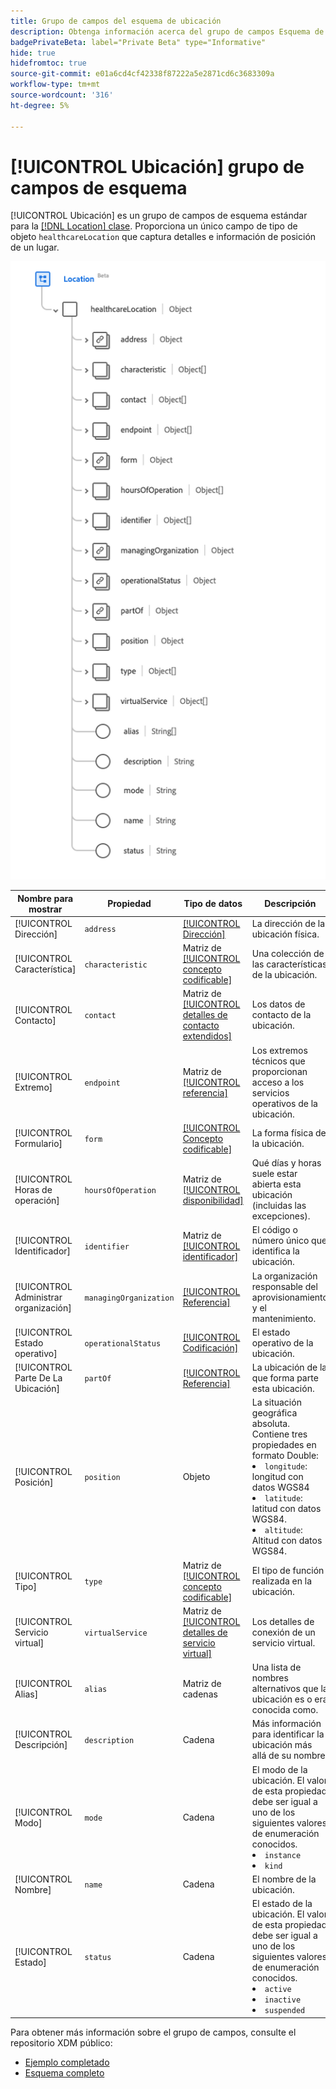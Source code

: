 ```yaml
---
title: Grupo de campos del esquema de ubicación
description: Obtenga información acerca del grupo de campos Esquema de ubicación.
badgePrivateBeta: label="Private Beta" type="Informative"
hide: true
hidefromtoc: true
source-git-commit: e01a6cd4cf42338f87222a5e2871cd6c3683309a
workflow-type: tm+mt
source-wordcount: '316'
ht-degree: 5%

---
```


# [!UICONTROL Ubicación] grupo de campos de esquema

[!UICONTROL Ubicación] es un grupo de campos de esquema estándar para la [[!DNL Location] clase](../../classes/location.md). Proporciona un único campo de tipo de objeto `healthcareLocation` que captura detalles e información de posición de un lugar.

![Estructura del grupo de campos](../../images/field-groups/location.png)

| Nombre para mostrar | Propiedad | Tipo de datos | Descripción |
| --- | --- | --- | --- |
| [!UICONTROL Dirección] | `address` | [[!UICONTROL Dirección]](../../data-types/healthcare/address.md) | La dirección de la ubicación física. |
| [!UICONTROL Característica] | `characteristic` | Matriz de [[!UICONTROL concepto codificable]](../../data-types/healthcare/codeable-concept.md) | Una colección de las características de la ubicación. |
| [!UICONTROL Contacto] | `contact` | Matriz de [[!UICONTROL detalles de contacto extendidos]](../../data-types/healthcare/extended-contact-detail.md) | Los datos de contacto de la ubicación. |
| [!UICONTROL Extremo] | `endpoint` | Matriz de [[!UICONTROL referencia]](../../data-types/healthcare/reference.md) | Los extremos técnicos que proporcionan acceso a los servicios operativos de la ubicación. |
| [!UICONTROL Formulario] | `form` | [[!UICONTROL Concepto codificable]](../../data-types/healthcare/codeable-concept.md) | La forma física de la ubicación. |
| [!UICONTROL Horas de operación] | `hoursOfOperation` | Matriz de [[!UICONTROL disponibilidad]](../../data-types/healthcare/availability.md) | Qué días y horas suele estar abierta esta ubicación (incluidas las excepciones). |
| [!UICONTROL Identificador] | `identifier` | Matriz de [[!UICONTROL identificador]](../../data-types/healthcare/identifier.md) | El código o número único que identifica la ubicación. |
| [!UICONTROL Administrar organización] | `managingOrganization` | [[!UICONTROL Referencia]](../../data-types/healthcare/reference.md) | La organización responsable del aprovisionamiento y el mantenimiento. |
| [!UICONTROL Estado operativo] | `operationalStatus` | [[!UICONTROL Codificación]](../../data-types/healthcare/coding.md) | El estado operativo de la ubicación. |
| [!UICONTROL Parte De La Ubicación] | `partOf` | [[!UICONTROL Referencia]](../../data-types/healthcare/reference.md) | La ubicación de la que forma parte esta ubicación. |
| [!UICONTROL Posición] | `position` | Objeto | La situación geográfica absoluta. Contiene tres propiedades en formato Double: <li>`longitude`: longitud con datos WGS84</li> <li>`latitude`: latitud con datos WGS84.</li> <li>`altitude`: Altitud con datos WGS84.</li> |
| [!UICONTROL Tipo] | `type` | Matriz de [[!UICONTROL concepto codificable]](../../data-types/healthcare/codeable-concept.md) | El tipo de función realizada en la ubicación. |
| [!UICONTROL Servicio virtual] | `virtualService` | Matriz de [[!UICONTROL detalles de servicio virtual]](../../data-types/healthcare/virtual-service-detail.md) | Los detalles de conexión de un servicio virtual. |
| [!UICONTROL Alias] | `alias` | Matriz de cadenas | Una lista de nombres alternativos que la ubicación es o era conocida como. |
| [!UICONTROL Descripción] | `description` | Cadena | Más información para identificar la ubicación más allá de su nombre. |
| [!UICONTROL Modo] | `mode` | Cadena | El modo de la ubicación. El valor de esta propiedad debe ser igual a uno de los siguientes valores de enumeración conocidos. <li> `instance` </li> <li> `kind` </li> |
| [!UICONTROL Nombre] | `name` | Cadena | El nombre de la ubicación. |
| [!UICONTROL Estado] | `status` | Cadena | El estado de la ubicación. El valor de esta propiedad debe ser igual a uno de los siguientes valores de enumeración conocidos. <li> `active` </li> <li> `inactive` </li> <li> `suspended` </li> |

Para obtener más información sobre el grupo de campos, consulte el repositorio XDM público:

* [Ejemplo completado](https://github.com/adobe/xdm/blob/master/extensions/industry/healthcare/fhir/fieldgroups/location.example.1.json)
* [Esquema completo](https://github.com/adobe/xdm/blob/master/extensions/industry/healthcare/fhir/fieldgroups/location.schema.json)
